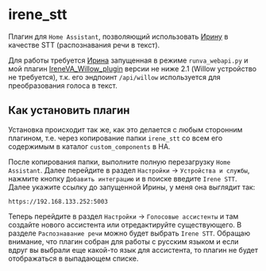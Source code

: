 # irene_stt
Плагин для `Home Assistant`, позволяющий использовать [Ирину](https://github.com/janvarev/Irene-Voice-Assistant) в качестве STT (распознавания речи в текст). 

Для работы требуется [Ирина](https://github.com/janvarev/Irene-Voice-Assistant) запущенная в режиме `runva_webapi.py` и мой плагин [IreneVA_Willow_plugin](https://github.com/6PATyCb/IreneVA_Willow_plugin) версии не ниже 2.1 (Willow устройство не требуется), т.к. его эндпоинт `/api/willow` используется для преобразования голоса в текст.

## Как установить плагин

Установка происходит так же, как это делается с любым сторонним плагином, т.е. через копирование папки `irene_stt` со всем его содержимым в каталог `custom_components` в HA. 

После копирования папки, выполните полную перезагрузку `Home Assistant`. Далее перейдите в раздел `Настройки` -> `Устройства и службы`, нажмите кнопку `Добавить интеграцию` и в поиске введите `Irene STT`. Далее укажите ссылку до запущенной Ирины, у меня она выглядит так:
```
https://192.168.133.252:5003
```
Теперь перейдите в раздел `Настройки` -> `Голосовые ассистенты` и там создайте нового ассистента или отредактируйте существующего. В разделе `Распознавание речи` можно будет выбрать `Irene STT`. Обращаю внимание, что плагин собран для работы с русским языком и если вдруг вы выбрали еще какой-то язык для ассистента, то плагин не будет отображаться в выпадающем списке. 




